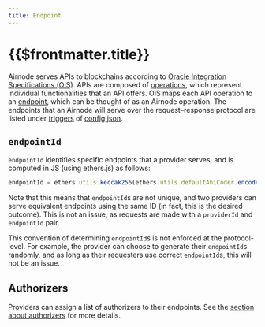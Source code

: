 ```yaml
---
title: Endpoint
---
```


# {{$frontmatter.title}}

<TocHeader />
<TOC class="table-of-contents" :include-level="[2,3]" />

Airnode serves APIs to blockchains according to [Oracle Integration Specifications (OIS)](../../airnode/specifications/ois.md).
APIs are composed of [operations](../../airnode/specifications/ois.md#_4-4-paths), which represent individual functionalities that an API offers.
OIS maps each API operation to an [endpoint](../../airnode/specifications/ois.md#_5-endpoints), which can be thought of as an Airnode operation.
The endpoints that an Airnode will serve over the request–response protocol are listed under [triggers](../../airnode/specifications/config-json.md#triggers) of [config.json](../../airnode/specifications/config-json.md).

## `endpointId`

`endpointId` identifies specific endpoints that a provider serves, and is computed in JS (using ethers.js) as follows:

```js
endpointId = ethers.utils.keccak256(ethers.utils.defaultAbiCoder.encode(['string'], [`${OIS_NAME}/${ENDPOINT_NAME}`]));
```

Note that this means that `endpointId`s are not unique, and two providers can serve equivalent endpoints using the same ID (in fact, this is the desired outcome).
This is not an issue, as requests are made with a `providerId` and `endpointId` pair.

This convention of determining `endpointId`s is not enforced at the protocol-level.
For example, the provider can choose to generate their `endpointId`s randomly, and as long as their requesters use correct `endpointId`s, this will not be an issue.

## Authorizers

Providers can assign a list of authorizers to their endpoints.
See the [section about authorizers](authorizer.md) for more details.
